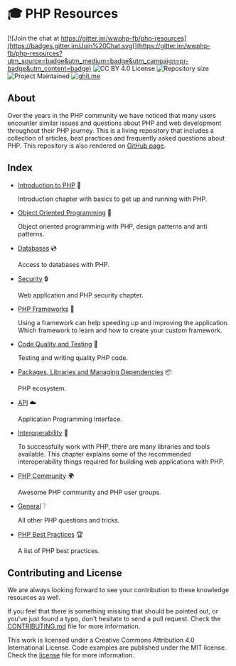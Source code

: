 # :mortar_board: PHP Resources

[![Join the chat at https://gitter.im/wwphp-fb/php-resources](https://badges.gitter.im/Join%20Chat.svg)](https://gitter.im/wwphp-fb/php-resources?utm_source=badge&utm_medium=badge&utm_campaign=pr-badge&utm_content=badge)
![CC BY 4.0 License](https://img.shields.io/badge/license-CC%20BY%204.0-blue.svg?style=plastic "CC BY 4.0 License")
![Repository size](https://reposs.herokuapp.com/?path=wwphp-fb/php-resources&style=plastic "Repository size")
![Project Maintained](https://img.shields.io/badge/project-maintained-brightgreen.svg?style=plastic "Project Maintained")
[![ghit.me](https://ghit.me/badge.svg?repo=wwphp-fb/php-resources)](https://ghit.me/repo/wwphp-fb/php-resources)

## About

Over the years in the PHP community we have noticed that many users encounter
similar issues and questions about PHP and web development throughout their PHP
journey. This is a living repository that includes a collection of articles, best
practices and frequently asked questions about PHP. This repository is also
rendered on [GitHub page](https://wwphp-fb.github.com/learn/).

## Index

* [Introduction to PHP](introduction) :seedling:

  Introduction chapter with basics to get up and running with PHP.

* [Object Oriented Programming](oop) :page_facing_up:

  Object oriented programming with PHP, design patterns and anti patterns.

* [Databases](databases) :cd:

  Access to databases with PHP.

* [Security](security) :lock:

  Web application and PHP security chapter.

* [PHP Frameworks](frameworks) :wrench:

  Using a framework can help speeding up and improving the application. Which
  framework to learn and how to create your custom framework.

* [Code Quality and Testing](quality) :100:

  Testing and writing quality PHP code.

* [Packages, Libraries and Managing Dependencies](packages) :package:

  PHP ecosystem.

* [API](api) :cloud:

  Application Programming Interface.

* [Interoperability](interoperability) :nut_and_bolt:

  To successfully work with PHP, there are many libraries and tools available.
  This chapter explains some of the recommended interoperability things required
  for building web applications with PHP.

* [PHP Community](community) :earth_africa:

  Awesome PHP community and PHP user groups.

* [General](general) :grey_question:

  All other PHP questions and tricks.

* [PHP Best Practices](best-practices) :trophy:

  A list of PHP best practices.

## Contributing and License

We are always looking forward to see your contribution to these knowledge resources
as well.

If you feel that there is something missing that should be pointed out, or you've
just found a typo, don't hesitate to send a pull request. Check the
[CONTRIBUTING.md][contributing] file for more information.

This work is licensed under a Creative Commons Attribution 4.0 International
License. Code examples are published under the MIT license. Check the
[license][license] file for more information.


[contributing]: https://github.com/wwphp-fb/php-resources/blob/master/CONTRIBUTING.md
[license]: https://github.com/wwphp-fb/php-resources/blob/master/LICENSE
